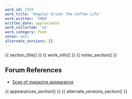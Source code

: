 ```yaml
---
work_id: 2559
work_title: 'Regular Grind: The Coffee Life'
work_written: '1968'
written_date: approximate
work_collected: 'no'
work_category: Poem
notes: null
alternate_versions: []
---
```


{{ section_title() }}
{{ work_info() }}
{{ notes_section() }}
## Forum References
- [Scan of magazine appearance](https://bukowskiforum.com/showthread.php?t=6692)

{{ appearances_section() }}
{{ alternate_versions_section() }}